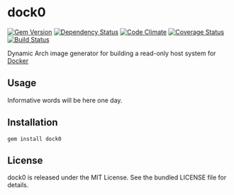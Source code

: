 dock0
=========

[![Gem Version](https://badge.fury.io/rb/dock0.png)](http://badge.fury.io/rb/dock0)
[![Dependency Status](https://gemnasium.com/akerl/dock0.png)](https://gemnasium.com/akerl/dock0)
[![Code Climate](https://codeclimate.com/github/akerl/dock0.png)](https://codeclimate.com/github/akerl/dock0)
[![Coverage Status](https://coveralls.io/repos/akerl/dock0/badge.png?branch=master)](https://coveralls.io/r/akerl/dock0?branch=master)
[![Build Status](https://travis-ci.org/akerl/dock0.png?branch=master)](https://travis-ci.org/akerl/dock0)

Dynamic Arch image generator for building a read-only host system for [Docker](https://www.docker.io)

## Usage

Informative words will be here one day.

## Installation

    gem install dock0

## License

dock0 is released under the MIT License. See the bundled LICENSE file for details.

